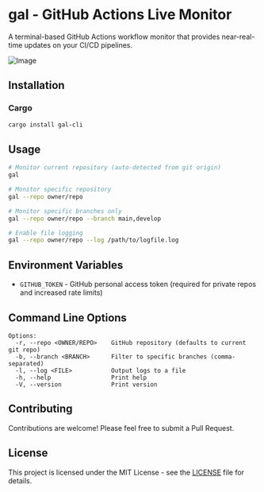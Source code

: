 # gal - GitHub Actions Live Monitor

A terminal-based GitHub Actions workflow monitor that provides near-real-time updates on your CI/CD pipelines.

![Image](https://github.com/user-attachments/assets/06d5eec3-871c-4c06-bf5e-bec3de02d727)

## Installation

### Cargo

```bash
cargo install gal-cli
```

## Usage

```bash
# Monitor current repository (auto-detected from git origin)
gal

# Monitor specific repository
gal --repo owner/repo

# Monitor specific branches only
gal --repo owner/repo --branch main,develop

# Enable file logging
gal --repo owner/repo --log /path/to/logfile.log
```

## Environment Variables

- `GITHUB_TOKEN` - GitHub personal access token (required for private repos and increased rate limits)

## Command Line Options

```
Options:
  -r, --repo <OWNER/REPO>    GitHub repository (defaults to current git repo)
  -b, --branch <BRANCH>      Filter to specific branches (comma-separated)
  -l, --log <FILE>           Output logs to a file
  -h, --help                 Print help
  -V, --version              Print version
```
## Contributing

Contributions are welcome! Please feel free to submit a Pull Request.

## License

This project is licensed under the MIT License - see the [LICENSE](LICENSE) file for details.
